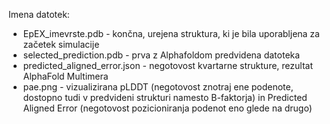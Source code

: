  Imena datotek:

- EpEX_imevrste.pdb - končna, urejena struktura, ki je bila uporabljena za začetek simulacije
- selected_prediction.pdb - prva z Alphafoldom predvidena datoteka
- predicted_aligned_error.json - negotovost kvartarne strukture, rezultat AlphaFold Multimera
- pae.png - vizualizirana pLDDT (negotovost znotraj ene podenote, dostopno tudi v predvideni strukturi namesto B-faktorja) in Predicted Aligned Error (negotovost pozicioniranja podenot eno glede na drugo)
